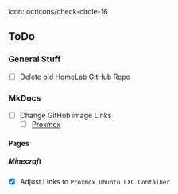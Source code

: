 icon: octicons/check-circle-16
## ToDo

### General Stuff

- [ ] Delete old HomeLab GitHub Repo

### MkDocs
- [ ] Change GitHub image Links
    - [ ]  [Proxmox](../Proxmox/proxmox.md)
#### Pages
##### Minecraft
- [x] Adjust Links to `Proxmox Ubuntu LXC Container`